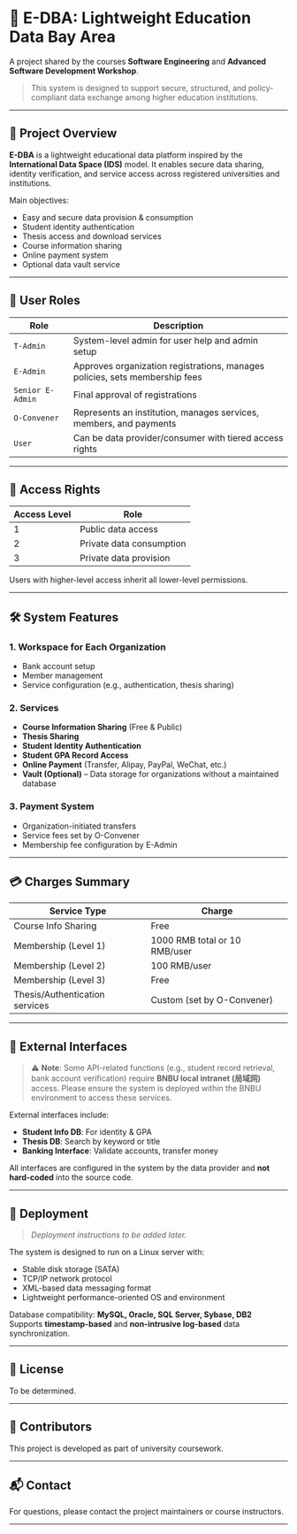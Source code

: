 # 🏫 E-DBA: Lightweight Education Data Bay Area

A project shared by the courses **Software Engineering** and **Advanced Software Development Workshop**.

> This system is designed to support secure, structured, and policy-compliant data exchange among higher education institutions.

---

## 📌 Project Overview

**E-DBA** is a lightweight educational data platform inspired by the **International Data Space (IDS)** model. It enables secure data sharing, identity verification, and service access across registered universities and institutions.

Main objectives:
- Easy and secure data provision & consumption
- Student identity authentication
- Thesis access and download services
- Course information sharing
- Online payment system
- Optional data vault service

---

## 👥 User Roles

| Role             | Description                                                                 |
|------------------|-----------------------------------------------------------------------------|
| `T-Admin`        | System-level admin for user help and admin setup                           |
| `E-Admin`        | Approves organization registrations, manages policies, sets membership fees |
| `Senior E-Admin` | Final approval of registrations                                             |
| `O-Convener`     | Represents an institution, manages services, members, and payments         |
| `User`           | Can be data provider/consumer with tiered access rights                    |

---

## 🔐 Access Rights

| Access Level | Role                             |
|--------------|----------------------------------|
| 1            | Public data access               |
| 2            | Private data consumption         |
| 3            | Private data provision           |

Users with higher-level access inherit all lower-level permissions.

---

## 🛠️ System Features

### 1. Workspace for Each Organization
- Bank account setup
- Member management
- Service configuration (e.g., authentication, thesis sharing)

### 2. Services
- **Course Information Sharing** (Free & Public)
- **Thesis Sharing**
- **Student Identity Authentication**
- **Student GPA Record Access**
- **Online Payment** (Transfer, Alipay, PayPal, WeChat, etc.)
- **Vault (Optional)** – Data storage for organizations without a maintained database

### 3. Payment System
- Organization-initiated transfers
- Service fees set by O-Convener
- Membership fee configuration by E-Admin

---

## 💳 Charges Summary

| Service Type                       | Charge                      |
|-----------------------------------|-----------------------------|
| Course Info Sharing               | Free                        |
| Membership (Level 1)              | 1000 RMB total or 10 RMB/user |
| Membership (Level 2)              | 100 RMB/user                |
| Membership (Level 3)              | Free                        |
| Thesis/Authentication services    | Custom (set by O-Convener) |

---

## 📂 External Interfaces

> ⚠️ **Note**: Some API-related functions (e.g., student record retrieval, bank account verification) require **BNBU local intranet (局域网)** access. Please ensure the system is deployed within the BNBU environment to access these services.

External interfaces include:

- **Student Info DB**: For identity & GPA
- **Thesis DB**: Search by keyword or title
- **Banking Interface**: Validate accounts, transfer money

All interfaces are configured in the system by the data provider and **not hard-coded** into the source code.

---

## 🚀 Deployment

> _Deployment instructions to be added later._

The system is designed to run on a Linux server with:
- Stable disk storage (SATA)
- TCP/IP network protocol
- XML-based data messaging format
- Lightweight performance-oriented OS and environment

Database compatibility: **MySQL, Oracle, SQL Server, Sybase, DB2**  
Supports **timestamp-based** and **non-intrusive log-based** data synchronization.

---

## 📄 License

To be determined.

---

## 🤝 Contributors

This project is developed as part of university coursework.

---

## 📬 Contact

For questions, please contact the project maintainers or course instructors.

---